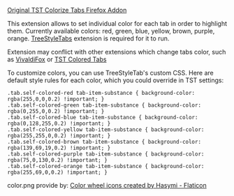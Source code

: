[Original TST Colorize Tabs Firefox Addon](https://addons.mozilla.org/firefox/addon/tst-colorize-tabs/)

This extension allows to set individual color for each tab in order to highlight them. Currently available colors: red, green, blue, yellow, brown, purple, orange. [TreeStyleTabs](https://addons.mozilla.org/firefox/addon/tree-style-tab/) extension is required for it to run.

Extension may conflict with other extensions which change tabs color, such as [VivaldiFox](https://addons.mozilla.org/firefox/addon/vivaldifox/) or [TST Colored Tabs](https://addons.mozilla.org/firefox/addon/tst-colored-tabs/)

To customize colors, you can use TreeStyleTab's custom CSS.
Here are default style rules for each color, which you could override in TST settings:

```
.tab.self-colored-red tab-item-substance { background-color: rgba(255,0,0,0.2) !important; }
.tab.self-colored-green tab-item-substance { background-color: rgba(0,255,0,0.2) !important; }
.tab.self-colored-blue tab-item-substance { background-color: rgba(0,128,255,0.2) !important; }
.tab.self-colored-yellow tab-item-substance { background-color: rgba(255,255,0,0.2) !important; }
.tab.self-colored-brown tab-item-substance { background-color: rgba(139,69,19,0.2) !important; }
.tab.self-colored-purple tab-item-substance { background-color: rgba(75,0,130,0.2) !important; }
.tab.self-colored-orange tab-item-substance { background-color: rgba(255,69,0,0.2) !important; }
```

color.png provide by:  <a href="https://www.flaticon.com/free-icons/color-wheel" title="color wheel icons">Color wheel icons created by Hasymi - Flaticon</a>
